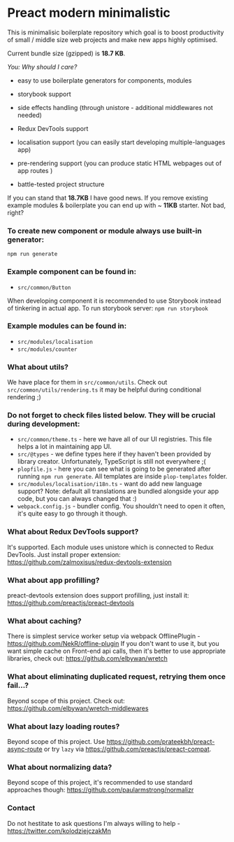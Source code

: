 # Preact modern minimalistic

This is minimalisic boilerplate repository which goal is to boost productivity of small / middle size web projects and make new apps highly optimised.

Current bundle size (gzipped) is **18.7 KB**.

*You: Why should I care?*

- easy to use boilerplate generators for components, modules
- storybook support
- side effects handling (through unistore - additional middlewares not needed)
- Redux DevTools support
- localisation support (you can easily start developing multiple-languages app)
- pre-rendering support (you can produce static HTML webpages out of app routes )

- battle-tested project structure

If you can stand that **18.7KB** I have good news. If you remove existing example modules & boilerplate you can end up with ~ **11KB** starter.
Not bad, right?

### To create new component or module always use built-in generator:

`npm run generate`

### Example component can be found in:

-   `src/common/Button`

When developing component it is recommended to use Storybook instead of tinkering in actual app.
To run storybook server: `npm run storybook`

### Example modules can be found in:

-   `src/modules/localisation`
-   `src/modules/counter`

### What about utils?

We have place for them in `src/common/utils`.
Check out `src/common/utils/rendering.ts` it may be helpful during conditional rendering ;)

### Do not forget to check files listed below. They will be crucial during development:

-   `src/common/theme.ts` - here we have all of our UI registries. This file helps a lot in maintaining app UI.
-   `src/@types` - we define types here if they haven't been provided by library creator. Unfortunately, TypeScript is still not everywhere ;(
-   `plopfile.js` - here you can see what is going to be generated after running `npm run generate`. All templates are inside `plop-templates` folder.
-   `src/modules/localisation/i18n.ts` - want do add new language support? Note: default all translations are bundled alongside your app code, but you can always changed that :)
-   `webpack.config.js` - bundler config. You shouldn't need to open it often, it's quite easy to go through it though.

### What about Redux DevTools support?

It's supported. Each module uses unistore which is connected to Redux DevTools. Just install proper extension:
https://github.com/zalmoxisus/redux-devtools-extension

### What about app profilling?

preact-devtools extension does support profilling, just install it:
https://github.com/preactjs/preact-devtools

### What about caching?

There is simplest service worker setup via webpack OfflinePlugin - https://github.com/NekR/offline-plugin
If you don't want to use it, but you want simple cache on Front-end api calls, then it's better to use appropriate libraries, check out: https://github.com/elbywan/wretch

### What about eliminating duplicated request, retrying them once fail...?

Beyond scope of this project. Check out: https://github.com/elbywan/wretch-middlewares


### What about lazy loading routes?

Beyond scope of this project.
Use https://github.com/prateekbh/preact-async-route or try `lazy` via https://github.com/preactjs/preact-compat.

### What about normalizing data?

Beyond scope of this project, it's recommended to use standard approaches though:
https://github.com/paularmstrong/normalizr

### Contact
Do not hestitate to ask questions I'm always willing to help - https://twitter.com/kolodziejczakMn
